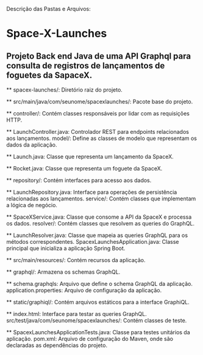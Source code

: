 Descrição das Pastas e Arquivos:

# Space-X-Launches

## Projeto Back end Java de uma API Graphql para consulta de registros de lançamentos de foguetes da SapaceX.

** spacex-launches/: Diretório raiz do projeto.

** src/main/java/com/seunome/spacexlaunches/: Pacote base do projeto.

** controller/: Contém classes responsáveis por lidar com as requisições HTTP.

** LaunchController.java: Controlador REST para endpoints relacionados aos lançamentos. model/: Define as classes de modelo que representam os dados da aplicação.

** Launch.java: Classe que representa um lançamento da SpaceX.

** Rocket.java: Classe que representa um foguete da SpaceX.

** repository/: Contém interfaces para acesso aos dados.

** LaunchRepository.java: Interface para operações de persistência relacionadas aos lançamentos. service/: Contém classes que implementam a lógica de negócio.

** SpaceXService.java: Classe que consome a API da SpaceX e processa os dados. resolver/: Contém classes que resolvem as queries do GraphQL.

** LaunchResolver.java: Classe que mapeia as queries GraphQL para os métodos correspondentes. SpacexLaunchesApplication.java: Classe principal que inicializa a aplicação Spring Boot.

** src/main/resources/: Contém recursos da aplicação.

** graphql/: Armazena os schemas GraphQL.

** schema.graphqls: Arquivo que define o schema GraphQL da aplicação. application.properties: Arquivo de configuração da aplicação.

** static/graphiql/: Contém arquivos estáticos para a interface GraphiQL.

** index.html: Interface para testar as queries GraphQL. src/test/java/com/seunome/spacexlaunches/: Contém classes de teste.

** SpacexLaunchesApplicationTests.java: Classe para testes unitários da aplicação. pom.xml: Arquivo de configuração do Maven, onde são declaradas as dependências do projeto.
